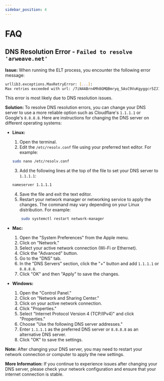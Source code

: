 ```yaml
---
sidebar_position: 4
---
```


# FAQ

## DNS Resolution Error - `Failed to resolve 'arweave.net'`

**Issue:** When running the ELT process, you encounter the following error message:

```sh
urllib3.exceptions.MaxRetryError: [...]: 
Max retries exceeded with url: /7iN4ABrn4Mh8GMQBmryq_5AsC9VuKgyggcr5ZJ1sgEk ([...] Failed to resolve 'arweave.net'))
```

This error is most likely due to DNS resolution issues.

**Solution:** To resolve DNS resolution errors, you can change your DNS server to use a more reliable option such as Cloudflare's `1.1.1.1` or Google's `8.8.8.8`. Here are instructions for changing the DNS server on different operating systems:

- **Linux:**
    1. Open the terminal.
    2. Edit the `/etc/resolv.conf` file using your preferred text editor. For example:

    ```bash
    sudo nano /etc/resolv.conf
    ```

    3. Add the following lines at the top of the file to set your DNS server to `1.1.1.1`:

    ``` bash
    nameserver 1.1.1.1
    ```

    4. Save the file and exit the text editor.
    5. Restart your network manager or networking service to apply the changes. The command may vary depending on your Linux distribution. For example:

    ```bash
        sudo systemctl restart network-manager
    ```

- **Mac:**
    1. Open the "System Preferences" from the Apple menu.
    2. Click on "Network."
    3. Select your active network connection (Wi-Fi or Ethernet).
    4. Click the "Advanced" button.
    5. Go to the "DNS" tab.
    6. In the "DNS Servers" section, click the "+" button and add `1.1.1.1` or `8.8.8.8`.
    7. Click "OK" and then "Apply" to save the changes.

- **Windows:**
    1. Open the "Control Panel."
    2. Click on "Network and Sharing Center."
    3. Click on your active network connection.
    4. Click "Properties."
    5. Select "Internet Protocol Version 4 (TCP/IPv4)" and click "Properties."
    6. Choose "Use the following DNS server addresses."
    7. Enter `1.1.1.1` as the preferred DNS server or `8.8.8.8` as an alternative DNS server.
    8. Click "OK" to save the settings.

**Note:** After changing your DNS server, you may need to restart your network connection or computer to apply the new settings.

**More Information:** If you continue to experience issues after changing your DNS server, please check your network configuration and ensure that your internet connection is stable.

